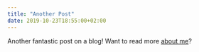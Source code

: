 ```yaml
---
title: "Another Post"
date: 2019-10-23T18:55:00+02:00
---
```


Another fantastic post on a blog! Want to read more [about me](/about)?
